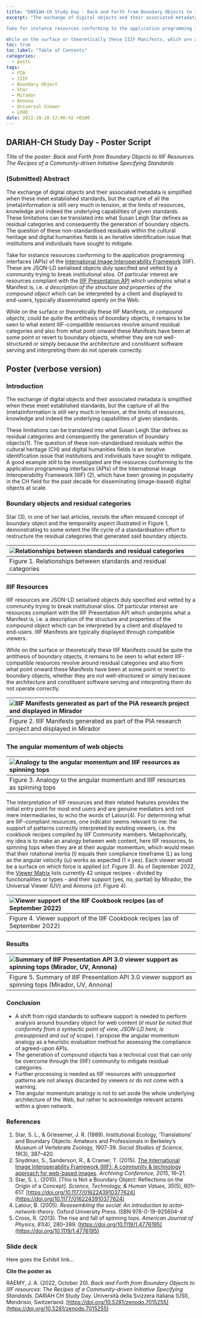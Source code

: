 ```yaml
---
title: "DARIAH-CH Study Day - Back and Forth from Boundary Objects to IIIF Resources (Poster Script)"
excerpt: "The exchange of digital objects and their associated metadata is simplified when these meet established standards, but the capture of all the (meta)information is still very much in tension, at the limits of resources, knowledge and indeed the underlying capabilities of given standards. These limitations can be translated into what Susan Leigh Star defines as residual categories and consequently the generation of boundary objects. The question of these non-standardised residuals within the cultural heritage and digital humanities fields is an iterative identification issue that institutions and individuals have sought to mitigate. 

Take for instance resources conforming to the application programming interfaces (APIs) of the International Image Interoperability Framework (IIIF). These are JSON-LD serialised objects duly specified and vetted by a community trying to break institutional silos. Of particular interest are resources compliant with the IIIF Presentation API which underpins what a Manifest is, i.e. a description of the structure and properties of an object which can be interpreted by a client and displayed to end-users, typically disseminated openly on the Web.

While on the surface or theoretically these IIIF Manifests, which are also referred to as compound objects, could be quite the antithesis of boundary objects, it remains to be seen to what extent IIIF-compatible resources revolve around residual categories and also from what point onward these Manifests have been at some point or revert to boundary objects, whether they are not well-structured or simply because the architecture and constituent software serving and interpreting them do not operate correctly."
toc: true
toc_label: "Table of Contents"
categories:
  - posts
tags:
  - PIA
  - IIIF
  - Boundary Object
  - Star
  - Mirador
  - Annona
  - Universal Viewer
  - LOUD
date: 2022-10-20 12:00:42 +0100
---
```


## DARIAH-CH Study Day - Poster Script

Title of the poster: _Back and Forth from Boundary Objects to IIIF Resources. The Recipes of a Community-driven Initiative Specifying Standards_

### (Submitted) Abstract

The exchange of digital objects and their associated metadata is simplified when these meet established standards, but the capture of all the (meta)information is still very much in tension, at the limits of resources, knowledge and indeed the underlying capabilities of given standards. These limitations can be translated into what Susan Leigh Star defines as residual categories and consequently the generation of boundary objects. The question of these non-standardised residuals within the cultural heritage and digital humanities fields is an iterative identification issue that institutions and individuals have sought to mitigate. 

Take for instance resources conforming to the application programming interfaces (APIs) of the [International Image Interoperability Framework](https://iiif.io) (IIIF). These are JSON-LD serialised objects duly specified and vetted by a community trying to break institutional silos. Of particular interest are resources compliant with the [IIIF Presentation API](https://iiif.io/api/presentation/3.0/) which underpins what a Manifest is, i.e. *a description of the structure and properties of the compound object* which can be interpreted by a client and displayed to end-users, typically disseminated openly on the Web.

While on the surface or theoretically these IIIF Manifests, or *compound objects*, could be quite the antithesis of boundary objects, it remains to be seen to what extent IIIF-compatible resources revolve around residual categories and also from what point onward these Manifests have been at some point or revert to boundary objects, whether they are not well-structured or simply because the architecture and constituent software serving and interpreting them do not operate correctly.

## Poster (verbose version)

### Introduction

The exchange of digital objects and their associated metadata is simplified when these meet established standards, but the capture of all the (meta)information is still very much in tension, at the limits of resources, knowledge and indeed the underlying capabilities of given standards.

These limitations can be translated into what Susan Leigh Star defines as residual categories and consequently the generation of boundary objects(1). The question of these non-standardised residuals within the cultural heritage (CH) and digital humanities fields is an iterative identification issue that institutions and individuals have sought to mitigate. A good example still to be investigated are the resources conforming to the application programming interfaces (APIs) of the International Image Interoperability Framework (IIIF) (2), which have been growing in popularity in the CH field for the past decade for disseminating (image-based) digital objects at scale.

### Boundary objects and residual categories

Star (3), in one of her last articles, revisits the often misused concept of boundary object and the temporality aspect illustrated in Figure 1, demonstrating to some extent the life cycle of a standardisation effort to restructure the residual categories that generated said boundary objects.

|![Relationships between standards and residual categories][fig1_star_boundaryobject]|
|:--|
|Figure 1. Relationships between standards and residual categories|

### IIIF Resources

IIIF resources are JSON-LD serialised objects duly specified and vetted by a community trying to break institutional silos. Of particular interest are resources compliant with the IIIF Presentation API which underpins what a Manifest is, i.e. a description of the structure and properties of the compound object which can be interpreted by a client and displayed to end-users. IIIF Manifests are typically displayed through compatible viewers.

While on the surface or theoretically these IIIF Manifests could be quite the antithesis of boundary objects, it remains to be seen to what extent IIIF-compatible resources revolve around residual categories and also from what point onward these Manifests have been at some point or revert to boundary objects, whether they are not well-structured or simply because the architecture and constituent software serving and interpreting them do not operate correctly.

|![IIIF Manifests generated as part of the PIA research project and displayed in Mirador][fig2_iiifmanifests_pia]|
|:--|
|Figure 2. IIIF Manifests generated as part of the PIA research project and displayed in Mirador|

### The angular momentum of web objects

|![Analogy to the angular momentum and IIIF resources as spinning tops][fig3_spinningtop_iiif]|
|:--|
|Figure 3. Analogy to the angular momentum and IIIF resources as spinning tops|

The interpretation of IIIF resources and their related features provides the initial entry point for most end users and are genuine mediators and not mere intermediaries, to echo the words of Latour(4). For determining what are IIIF-compliant resources, one indicator seems relevant to me: the support of patterns correctly interpreted by existing viewers, i.e. the cookbook recipes compiled by IIIF Community members. Metaphorically, my idea is to make an analogy between web content, here IIIF resources, to spinning tops when they are at their augular momentum, which would mean that their rotational inertia (Ι) equals their compliance timeframe (L) as long as the angular velocity (ω) works as expected (1 ≡ yes). Each viewer would be a surface on which force is applied (cf. Figure 3). As of September 2022, the [Viewer Matrix](https://iiif.io/api/cookbook/recipe/matrix/) lists currently 42 unique recipes - divided by functionalities or types - and their support (yes, no, partial) by Mirador, the Universal Viewer (UV) and Annona (cf. Figure 4).

|![Viewer support of the IIIF Cookbook recipes (as of September 2022)][fig4_viewersupport]|
|:--|
|Figure 4. Viewer support of the IIIF Cookbook recipes (as of September 2022)|

### Results

|![Summary of IIIF Presentation API 3.0 viewer support as spinning tops (Mirador, UV, Annona)][fig5_summary]|
|:--|
|Figure 5. Summary of IIIF Presentation API 3.0 viewer support as spinning tops (Mirador, UV, Annona)|

### Conclusion

- A shift from rigid standards to software support is needed to perform analysis around boundary object for web content (*it must be noted that conformity from a syntactic point of view, JSON-LD here, is presupposed and out of scope*). I propose the angular momentum analogy as a heuristic evaluation method for assessing the compliance of agreed-upon APIs.
- The generation of compound objects has a technical cost that can only be overcome through the (IIIF) community to mitigate residual categories.
- Further processing is needed as IIIF resources with unsupported patterns are not always discarded by viewers or do not come with a warning.
- The angular momentum analogy is not to set aside the whole underlying architecture of the Web, but rather to acknowledge relevant actants within a given network.

### References

1. Star, S. L., & Griesemer, J. R. (1989). Institutional Ecology, ‘Translations’ and Boundary Objects: Amateurs and Professionals in Berkeley’s Museum of Vertebrate Zoology, 1907-39. _Social Studies of Science, 19_(3), 387–420.
2. Snydman, S., Sanderson, R., & Cramer, T. (2015). [The International Image Interoperability Framework (IIIF): A community & technology approach for web-based images](https://purl.stanford.edu/df650pk4327). _Archiving Conference, 2015_, 16–21. 
3. Star, S. L. (2010). [This is Not a Boundary Object: Reflections on the Origin of a Concept]. _Science, Technology, & Human Values, 35_(5), 601–617. [https://doi.org/10.1177/0162243910377624](https://doi.org/10.1177/0162243910377624)
4. Latour, B. (2005). _Reassembling the social: An introduction to actor-network-theory_. Oxford University Press. ISBN 978-0-19-925604-4
5. Cross, R. (2013). The rise and fall of spinning tops. _American Journal of Physics, 81_(4), 280–289. [https://doi.org/10.1119/1.4776195](https://doi.org/10.1119/1.4776195)

### Slide deck

Here goes the Exhibit link...

**Cite the poster as**

RAEMY, J. A. (2022, October 20). _Back and Forth from Boundary Objects to IIIF resources: The Recipes of a Community-driven Initiative Specifying Standards_. DARIAH CH Study Day. Università della Svizzera Italiana (USI), Mendrisio, Switzerland. [https://doi.org/10.5281/zenodo.7015255](https://doi.org/10.5281/zenodo.7015255)

[fig1_star_boundaryobject]: https://julsraemy.ch/assets/images/star_boundaryobject.svg
[fig2_iiifmanifests_pia]: https://julsraemy.ch/assets/images/pia_iiif_mirador.png
[fig3_spinningtop_iiif]: https://julsraemy.ch/assets/images/spinningtop_iiif.svg
[fig4_viewersupport]: https://julsraemy.ch/assets/images/viewer_support.svg
[fig5_summary]: https://julsraemy.ch/assets/images/summary_viewers_tops.svg